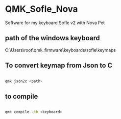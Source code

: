 # QMK_Sofle_Nova
Software for my keyboard Sofle v2 with Nova Pet

## path of the windows keyboard

C:\Users\root\qmk_firmware\keyboards\sofle\keymaps

## To convert keymap from Json to C

```bash

qmk json2c <path>

```

## to compile

```bash

qmk compile -kb <keyboard>

``` 
